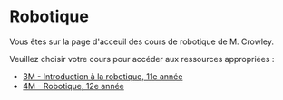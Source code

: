 # Robotique

Vous êtes sur la page d'acceuil des cours de robotique de M. Crowley.

Veuillez choisir votre cours pour accéder aux ressources appropriées :

- [3M - Introduction à la robotique, 11e année](./acceuil3M.md)
- [4M - Robotique, 12e année](./acceuil4M.md)

